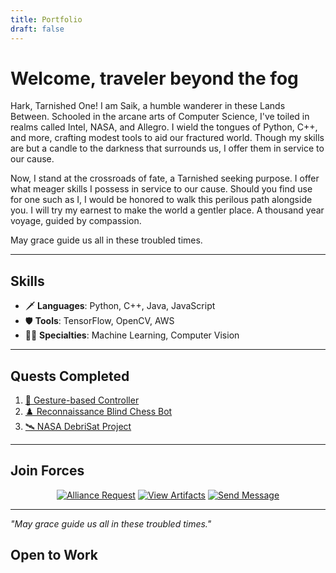 ```yaml
---
title: Portfolio
draft: false
---
```

# Welcome, traveler beyond the fog

Hark, Tarnished One! I am Saik, a humble wanderer in these Lands Between. Schooled in the arcane arts of Computer Science, I've toiled in realms called Intel, NASA, and Allegro. I wield the tongues of Python, C++, and more, crafting modest tools to aid our fractured world. Though my skills are but a candle to the darkness that surrounds us, I offer them in service to our cause.

Now, I stand at the crossroads of fate, a Tarnished seeking purpose. I offer what meager skills I possess in service to our cause. Should you find use for one such as I, I would be honored to walk this perilous path alongside you. I will try my earnest to make the world a gentler place. A thousand year voyage, guided by compassion. 

May grace guide us all in these troubled times.

---

## Skills

- 🗡️ **Languages**: Python, C++, Java, JavaScript
- 🛡️ **Tools**: TensorFlow, OpenCV, AWS
- 🧙‍♂️ **Specialties**: Machine Learning, Computer Vision

---

## Quests Completed

1. [🧠 Gesture-based Controller](#)
2. [♟️ Reconnaissance Blind Chess Bot](#)
3. [🛰️ NASA DebriSat Project](#)

---

## Join Forces

<div align="center">

[<img src="/api/placeholder/150/50" alt="Alliance Request" />](#)
[<img src="/api/placeholder/150/50" alt="View Artifacts" />](#)
[<img src="/api/placeholder/150/50" alt="Send Message" />](#)

</div>

---

*"May grace guide us all in these troubled times."*

## Open to Work